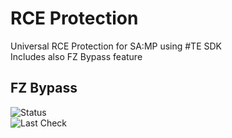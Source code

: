 # RCE Protection
Universal RCE Protection for SA:MP using #TE SDK  
Includes also FZ Bypass feature

## FZ Bypass

![Status](https://img.shields.io/badge/Status-Undetected-brightgreen)<br>
![Last Check](https://img.shields.io/badge/Last_Check-23.07.2025-green)
